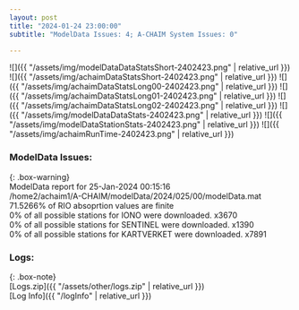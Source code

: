 ```yaml
---
layout: post
title: "2024-01-24 23:00:00"
subtitle: "ModelData Issues: 4; A-CHAIM System Issues: 0"

---
```


![]({{ "/assets/img/modelDataDataStatsShort-2402423.png" | relative_url }})
![]({{ "/assets/img/achaimDataStatsShort-2402423.png" | relative_url }})
![]({{ "/assets/img/achaimDataStatsLong00-2402423.png" | relative_url }})
![]({{ "/assets/img/achaimDataStatsLong01-2402423.png" | relative_url }})
![]({{ "/assets/img/achaimDataStatsLong02-2402423.png" | relative_url }})
![]({{ "/assets/img/modelDataDataStats-2402423.png" | relative_url }})
![]({{ "/assets/img/modelDataStationStats-2402423.png" | relative_url }})
![]({{ "/assets/img/achaimRunTime-2402423.png" | relative_url }})


### ModelData Issues:  
  
{: .box-warning}  
 ModelData report for 25-Jan-2024 00:15:16   
 /home2/achaim1/A-CHAIM/modelData/2024/025/00/modelData.mat   
 71.5266% of RIO absoprtion values are finite   
 0% of all possible stations for IONO were downloaded. x3670   
 0% of all possible stations for SENTINEL were downloaded. x1390   
 0% of all possible stations for KARTVERKET were downloaded. x7891   
  


### Logs:  
  
{: .box-note}  
[Logs.zip]({{ "/assets/other/logs.zip" | relative_url }})  
[Log Info]({{ "/logInfo" | relative_url }})  
